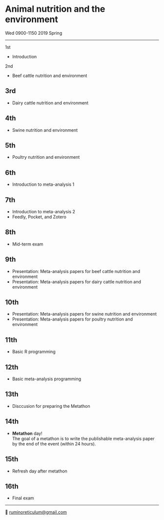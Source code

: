 # Animal nutrition and the environment  
Wed 0900-1150 2019 Spring

---------------------------------------

1st
- Introduction  

2nd
- Beef cattle nutrition and environment  

## 3rd
- Dairy cattle nutrition and environment

## 4th
- Swine nutrition and environment

## 5th
- Poultry nutrition and environment

## 6th
- Introduction to meta-analysis 1  

## 7th
- Introduction to meta-analysis 2
- Feedly, Pocket, and Zotero

## 8th
- Mid-term exam

## 9th
- Presentation: Meta-analysis papers for beef cattle nutrition and environment
- Presentation: Meta-analysis papers for dairy cattle nutrition and environment

## 10th
- Presentation: Meta-analysis papers for swine nutrition and environment
- Presentation: Meta-analysis papers for poultry nutrition and environment

## 11th
- Basic R programming

## 12th
- Basic meta-analysis programming

## 13th
- Disccusion for preparing the Metathon

## 14th
- **Metathon** day!  
The goal of a metathon is to write the publishable meta-analysis paper by the end of the event (within 24 hours).  

## 15th
- Refresh day after metathon

## 16th
- Final exam

---------------------------------------
💌 ruminoreticulum@gmail.com

